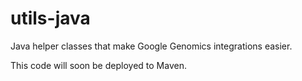 utils-java
==========

Java helper classes that make Google Genomics integrations easier.

This code will soon be deployed to Maven.
